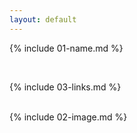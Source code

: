 ```yaml
---
layout: default
---
```


{% include 01-name.md %}

<br>

{% include 03-links.md %}

<br>
{% include 02-image.md %}


